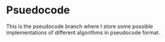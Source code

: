# Psuedocode
This is the pseudocode branch where I store some possible implementations of different algorithms in pseudocode format.
